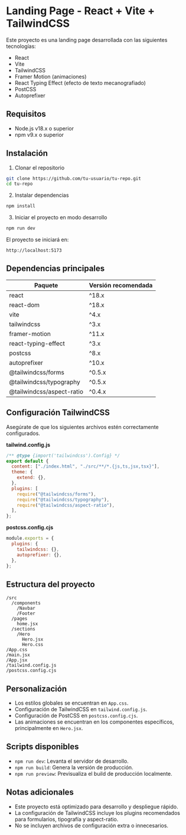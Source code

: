 # Landing Page - React + Vite + TailwindCSS

Este proyecto es una landing page desarrollada con las siguientes tecnologías:

- React
- Vite
- TailwindCSS
- Framer Motion (animaciones)
- React Typing Effect (efecto de texto mecanografiado)
- PostCSS
- Autoprefixer

## Requisitos

- Node.js v18.x o superior
- npm v9.x o superior

## Instalación

1. Clonar el repositorio

```bash
git clone https://github.com/tu-usuario/tu-repo.git
cd tu-repo
```

2. Instalar dependencias

```bash
npm install
```

3. Iniciar el proyecto en modo desarrollo

```bash
npm run dev
```

El proyecto se iniciará en:

```
http://localhost:5173
```

## Dependencias principales

| Paquete                   | Versión recomendada |
| ------------------------- | ------------------- |
| react                     | ^18.x               |
| react-dom                 | ^18.x               |
| vite                      | ^4.x                |
| tailwindcss               | ^3.x                |
| framer-motion             | ^11.x               |
| react-typing-effect       | ^3.x                |
| postcss                   | ^8.x                |
| autoprefixer              | ^10.x               |
| @tailwindcss/forms        | ^0.5.x              |
| @tailwindcss/typography   | ^0.5.x              |
| @tailwindcss/aspect-ratio | ^0.4.x              |

## Configuración TailwindCSS

Asegúrate de que los siguientes archivos estén correctamente configurados.

**tailwind.config.js**

```javascript
/** @type {import('tailwindcss').Config} */
export default {
  content: ["./index.html", "./src/**/*.{js,ts,jsx,tsx}"],
  theme: {
    extend: {},
  },
  plugins: [
    require("@tailwindcss/forms"),
    require("@tailwindcss/typography"),
    require("@tailwindcss/aspect-ratio"),
  ],
};
```

**postcss.config.cjs**

```javascript
module.exports = {
  plugins: {
    tailwindcss: {},
    autoprefixer: {},
  },
};
```

## Estructura del proyecto

```
/src
  /components
    /Navbar
    /Footer
  /pages
    home.jsx
  /sections
    /Hero
      Hero.jsx
      Hero.css
/App.css
/main.jsx
/App.jsx
/tailwind.config.js
/postcss.config.cjs
```

## Personalización

- Los estilos globales se encuentran en `App.css`.
- Configuración de TailwindCSS en `tailwind.config.js`.
- Configuración de PostCSS en `postcss.config.cjs`.
- Las animaciones se encuentran en los componentes específicos, principalmente en `Hero.jsx`.

## Scripts disponibles

- `npm run dev`: Levanta el servidor de desarrollo.
- `npm run build`: Genera la versión de producción.
- `npm run preview`: Previsualiza el build de producción localmente.

## Notas adicionales

- Este proyecto está optimizado para desarrollo y despliegue rápido.
- La configuración de TailwindCSS incluye los plugins recomendados para formularios, tipografía y aspect-ratio.
- No se incluyen archivos de configuración extra o innecesarios.
